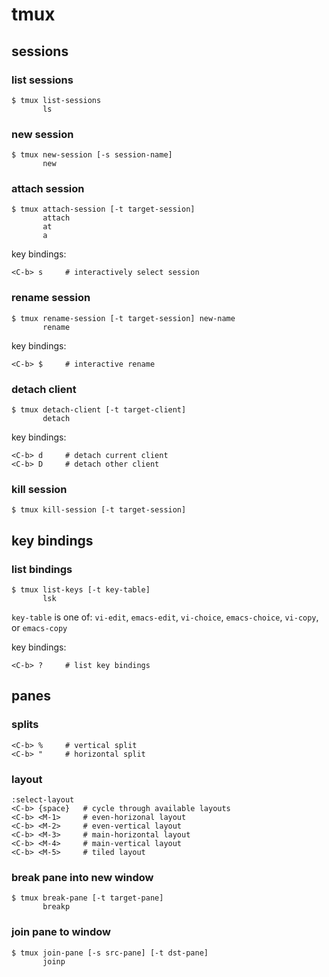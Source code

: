 # tmux

## sessions

### list sessions

    $ tmux list-sessions
           ls

### new session

    $ tmux new-session [-s session-name]
           new

### attach session

    $ tmux attach-session [-t target-session]
           attach
           at
           a

key bindings:

    <C-b> s     # interactively select session

### rename session

    $ tmux rename-session [-t target-session] new-name
           rename

key bindings:

    <C-b> $     # interactive rename

### detach client

    $ tmux detach-client [-t target-client]
           detach

key bindings:

    <C-b> d     # detach current client
    <C-b> D     # detach other client

### kill session

    $ tmux kill-session [-t target-session]


## key bindings

### list bindings

    $ tmux list-keys [-t key-table]
           lsk

`key-table` is one of: `vi-edit`, `emacs-edit`, `vi-choice`, `emacs-choice`, `vi-copy`, or `emacs-copy`

key bindings:

    <C-b> ?     # list key bindings

## panes

### splits

    <C-b> %     # vertical split
    <C-b> "     # horizontal split

### layout

    :select-layout
    <C-b> {space}   # cycle through available layouts
    <C-b> <M-1>     # even-horizonal layout
    <C-b> <M-2>     # even-vertical layout
    <C-b> <M-3>     # main-horizontal layout
    <C-b> <M-4>     # main-vertical layout
    <C-b> <M-5>     # tiled layout

### break pane into new window

    $ tmux break-pane [-t target-pane]
           breakp

### join pane to window

    $ tmux join-pane [-s src-pane] [-t dst-pane]
           joinp

